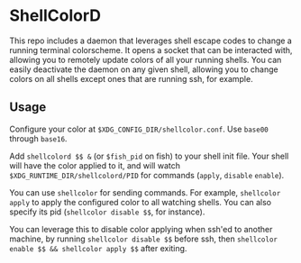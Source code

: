 # ShellColorD

This repo includes a daemon that leverages shell escape codes to change a
running terminal colorscheme. It opens a socket that can be interacted with,
allowing you to remotely update colors of all your running shells. You can
easily deactivate the daemon on any given shell, allowing you to change colors
on all shells except ones that are running ssh, for example.

## Usage

Configure your color at `$XDG_CONFIG_DIR/shellcolor.conf`. Use `base00` through `base16`.

Add `shellcolord $$ &` (or `$fish_pid` on fish) to your shell init file. Your shell will have the color applied to it, and will watch `$XDG_RUNTIME_DIR/shellcolord/PID` for commands (`apply`, `disable` `enable`).

You can use `shellcolor` for sending commands. For example, `shellcolor apply` to apply the configured color to all watching shells. You can also specify its pid (`shellcolor disable $$`, for instance).

You can leverage this to disable color applying when ssh'ed to another machine, by running `shellcolor disable $$` before ssh, then `shellcolor enable $$ && shellcolor apply $$` after exiting.
